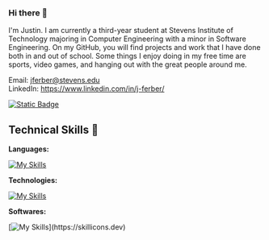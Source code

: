 
### Hi there 👋

I'm Justin. I am currently a third-year student at Stevens Institute of Technology majoring in Computer Engineering with a minor in Software Engineering. On my GitHub, you will find projects and work that I have done both in and out of school. Some things I enjoy doing in my free time are sports, video games, and hanging out with the great people around me.

Email: <jferber@stevens.edu>  
LinkedIn: <https://www.linkedin.com/in/j-ferber/>

[![Static Badge](https://img.shields.io/badge/Portfolio-blue?style=for-the-badge&link=https%3A%2F%2Fjferber.netlify.app%2F)](https://jferber.netlify.app/)

## Technical Skills 💼
**Languages:**

[![My Skills](https://skillicons.dev/icons?i=js,ts,html,css,cpp,python)](https://skillicons.dev)

**Technologies:**

[![My Skills](https://skillicons.dev/icons?i=react,express,nodejs,tailwind,mongodb,postgres,nextjs)](https://skillicons.dev)

**Softwares:**

[![My Skills](https://skillicons.dev/icons?i=git,vscode,)](https://skillicons.dev)

